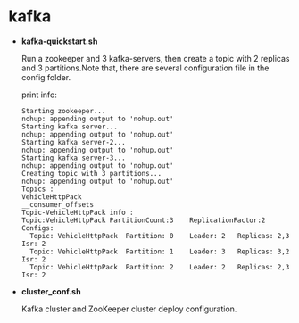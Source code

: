 # kafka

* **kafka-quickstart.sh**

  Run a zookeeper and 3 kafka-servers, then create a topic with 2 replicas and 3 partitions.Note that, there are several configuration file in the config folder.

  print info:

  ```
  Starting zookeeper...
  nohup: appending output to 'nohup.out'
  Starting kafka server...
  nohup: appending output to 'nohup.out'
  Starting kafka server-2...
  nohup: appending output to 'nohup.out'
  Starting kafka server-3...
  nohup: appending output to 'nohup.out'
  Creating topic with 3 partitions...
  nohup: appending output to 'nohup.out'
  Topics : 
  VehicleHttpPack
  __consumer_offsets
  Topic-VehicleHttpPack info : 
  Topic:VehicleHttpPack	PartitionCount:3	ReplicationFactor:2	Configs:
  	Topic: VehicleHttpPack	Partition: 0	Leader: 2	Replicas: 2,3	Isr: 2
  	Topic: VehicleHttpPack	Partition: 1	Leader: 3	Replicas: 3,2	Isr: 2
  	Topic: VehicleHttpPack	Partition: 2	Leader: 2	Replicas: 2,3	Isr: 2
  
  ```

* **cluster_conf.sh**

  Kafka cluster and ZooKeeper cluster deploy configuration.

  
  